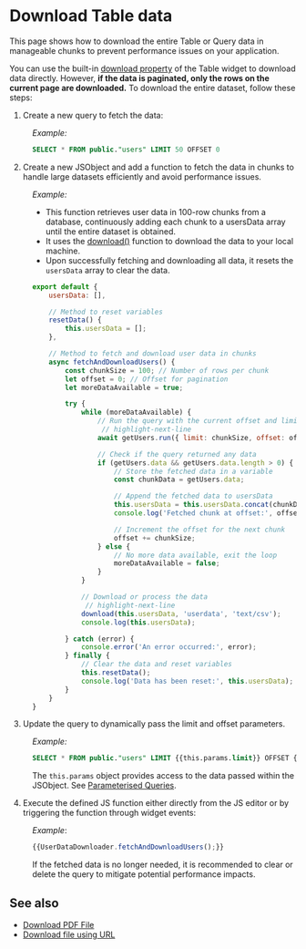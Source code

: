 # Download Table data

This page shows how to download the entire Table or Query data in manageable chunks to prevent performance issues on your application. 

You can use the built-in [download property](/reference/widgets/table#allow-download-boolean) of the Table widget to download data directly. However, **if the data is paginated, only the rows on the current page are downloaded.** To download the entire dataset, follow these steps:

1. Create a new query to fetch the data:

<dd>

*Example:*

```sql
SELECT * FROM public."users" LIMIT 50 OFFSET 0
```

</dd>


2. Create a new JSObject and add a function to fetch the data in chunks to handle large datasets efficiently and avoid performance issues.

<dd>



*Example:*

- This function retrieves user data in 100-row chunks from a database, continuously adding each chunk to a usersData array until the entire dataset is obtained.
- It uses the [download()](/reference/appsmith-framework/widget-actions/download) function to download the data to your local machine.
- Upon successfully fetching and downloading all data, it resets the `usersData` array to clear the data.


```js
export default {
    usersData: [],

    // Method to reset variables
    resetData() {
        this.usersData = [];
    },

    // Method to fetch and download user data in chunks
    async fetchAndDownloadUsers() {
        const chunkSize = 100; // Number of rows per chunk
        let offset = 0; // Offset for pagination
        let moreDataAvailable = true;

        try {
            while (moreDataAvailable) {
                // Run the query with the current offset and limit
                 // highlight-next-line
                await getUsers.run({ limit: chunkSize, offset: offset });

                // Check if the query returned any data
                if (getUsers.data && getUsers.data.length > 0) {
                    // Store the fetched data in a variable
                    const chunkData = getUsers.data;

                    // Append the fetched data to usersData
                    this.usersData = this.usersData.concat(chunkData);
                    console.log('Fetched chunk at offset:', offset);

                    // Increment the offset for the next chunk
                    offset += chunkSize;
                } else {
                    // No more data available, exit the loop
                    moreDataAvailable = false;
                }
            }

            // Download or process the data
             // highlight-next-line
            download(this.usersData, 'userdata', 'text/csv');
            console.log(this.usersData);

        } catch (error) {
            console.error('An error occurred:', error);
        } finally {
            // Clear the data and reset variables
            this.resetData();
            console.log('Data has been reset:', this.usersData);
        }
    }
}
```


</dd>

 3. Update the query to dynamically pass the limit and offset parameters.


<dd>

*Example:*

 ```sql
 SELECT * FROM public."users" LIMIT {{this.params.limit}} OFFSET {{this.params.offset}}
```

The `this.params` object provides access to the data passed within the JSObject. See [Parameterised Queries](/connect-data/concepts/dynamic-queries).

</dd>

4. Execute the defined JS function either directly from the JS editor or by triggering the function through widget events:

<dd>

*Example*:

```js
{{UserDataDownloader.fetchAndDownloadUsers();}}
```

If the fetched data is no longer needed, it is recommended to clear or delete the query to mitigate potential performance impacts.

</dd>

## See also

- [Download PDF File](/reference/appsmith-framework/widget-actions/download)
- [Download file using URL](/connect-data/how-to-guides/how-to-download-files-using-api#download-file-using-public-url)
